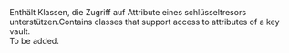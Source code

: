 <Namespace Name="Microsoft.Azure.Management.KeyVault.Fluent.Models">
  <Docs>
    <summary><span data-ttu-id="e7544-101">Enthält Klassen, die Zugriff auf Attribute eines schlüsseltresors unterstützen.</span><span class="sxs-lookup"><span data-stu-id="e7544-101">Contains classes that support access to attributes of a key vault.</span></span></summary> 
    <remarks>To be added.</remarks>
  </Docs>
</Namespace>
